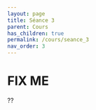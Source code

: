 ```yaml
---
layout: page
title: Séance 3
parent: Cours
has_children: true
permalink: /cours/seance_3
nav_order: 3
---
```



# FIX ME

??